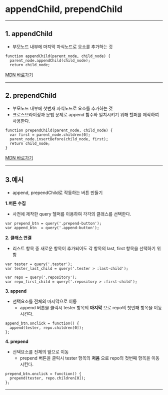 # appendChild, prependChild
---

## 1. appendChild
- 부모노드 내부에 마지막 자식노드로 요소를 추가하는 것

```  
function appendChild(parent_node, child_node) {
  parent_node.appendChild(child_node);
  return child_node;
```

[MDN 바로가기]('https://developer.mozilla.org/en-US/docs/Web/API/Node/appendChild')

---  

## 2. prependChild  
  - 부모노드 내부에 첫번재 자식노드로 요소를 추가하는 것
  - 크로스브라이징과 문법 문제로 append 함수와 일치시키기 위해 헬퍼를 제작하여 사용한다.

  ```  
  function prependChild(parent_node, child_node) {
    var first = parent_node.children[0];
    parent_node.insertBefore(child_node, first);
    return child_node;
  }
  ```

[MDN 바로가기]('https://developer.mozilla.org/en-US/docs/Web/API/ParentNode/prepend')

---

## 3.예시  
- append,  prependChild로 작동하는 버튼 만들기

**1.버튼 수집**  
  - 사전에 제작한 query 헬퍼를 이용하여 각각의 클래스를 선택한다.
```
var prepend_btn = query('.prepend-button');
var append_btn  = query('.append-button');
```  

**2. 클래스 연결**  
  - 리스트 항목 중 새로운 항목이 추가되어도 각 항목의 last, first 항목을 선택하기 위함

```
var tester = query('.tester');
var tester_last_child = query('.tester > :last-child');  

var repo = query('.repository');
var repo_first_child = query('.repository > :first-child');
```

**3. append**  

- 선택요소를 전체의 마지막으로 이동
  - append 버튼을 클릭시 tester 항목의 **마지막** 으로 repo의 첫번째 항목을 이동시킨다.  

```
append_btn.onclick = function() {
  append(tester, repo.children[0]);
};
```  

**4. prepend**  

- 선택요소를 전체의 앞으로 이동
  - prepend 버튼을 클릭시 tester 항목의 **처음** 으로 repo의 첫번째 항목을 이동시킨다.

```
prepend_btn.onclick = function() {
  prepend(tester, repo.children[0]);
};
```  
---
